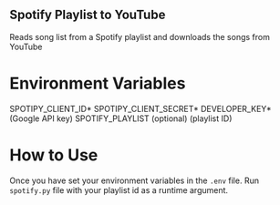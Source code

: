 ## Spotify Playlist to YouTube

Reads song list from a Spotify playlist and downloads the songs from YouTube

# Environment Variables

SPOTIPY_CLIENT_ID*
SPOTIPY_CLIENT_SECRET*
DEVELOPER_KEY* (Google API key)
SPOTIFY_PLAYLIST (optional) (playlist ID)

# How to Use

Once you have set your environment variables in the `.env` file. Run `spotify.py` file with your playlist id as a runtime argument.
